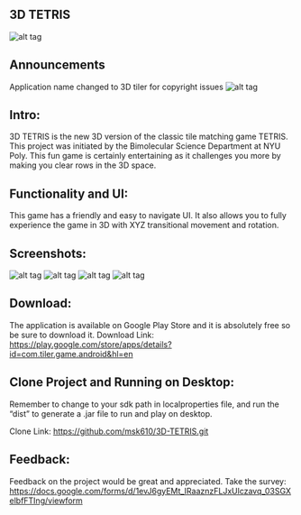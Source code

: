 3D TETRIS
----------------------------
![alt tag](http://imgur.com/SYBZuNn.png)

Announcements
-------------------------
Application name changed to 3D tiler for copyright issues
![alt tag](http://imgur.com/s2fROzZ.png)

Intro:
------
3D TETRIS is the new 3D version of the classic tile matching game TETRIS. This project was initiated by the Bimolecular Science Department at NYU Poly. This fun game is certainly entertaining as it challenges you more by making you clear rows in the 3D space.


Functionality and UI:
----------------------
This game has a friendly and easy to navigate UI. It also allows you to fully experience the game in 3D with XYZ transitional movement and rotation.

Screenshots:
-------------
![alt tag](http://imgur.com/5XCn3ZI.png)
![alt tag](http://imgur.com/Aw0Or3g.png)
![alt tag](http://imgur.com/MBijc72.png)
![alt tag](http://imgur.com/zV00HPn.png)


Download:
---------
The application is available on Google Play Store and it is absolutely free so be sure to download it.
Download Link: https://play.google.com/store/apps/details?id=com.tiler.game.android&hl=en


Clone Project and Running on Desktop:
--------------------------------------
Remember to change to your sdk path in localproperties file, and run the “dist” to generate a .jar file to run and play on desktop.

Clone Link: https://github.com/msk610/3D-TETRIS.git


Feedback:
---------
Feedback on the project would be great and appreciated. Take the survey:
https://docs.google.com/forms/d/1evJ6gyEMt_IRaaznzFLJxUlczavq_03SGXelbfFTIng/viewform
